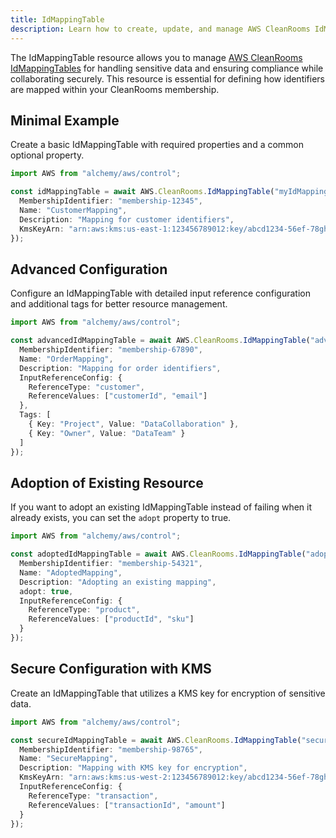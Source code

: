 ```yaml
---
title: IdMappingTable
description: Learn how to create, update, and manage AWS CleanRooms IdMappingTables using Alchemy Cloud Control.
---
```



The IdMappingTable resource allows you to manage [AWS CleanRooms IdMappingTables](https://docs.aws.amazon.com/cleanrooms/latest/userguide/) for handling sensitive data and ensuring compliance while collaborating securely. This resource is essential for defining how identifiers are mapped within your CleanRooms membership.

## Minimal Example

Create a basic IdMappingTable with required properties and a common optional property.

```ts
import AWS from "alchemy/aws/control";

const idMappingTable = await AWS.CleanRooms.IdMappingTable("myIdMappingTable", {
  MembershipIdentifier: "membership-12345",
  Name: "CustomerMapping",
  Description: "Mapping for customer identifiers",
  KmsKeyArn: "arn:aws:kms:us-east-1:123456789012:key/abcd1234-56ef-78gh-90ij-klmnopqrstuv"
});
```

## Advanced Configuration

Configure an IdMappingTable with detailed input reference configuration and additional tags for better resource management.

```ts
import AWS from "alchemy/aws/control";

const advancedIdMappingTable = await AWS.CleanRooms.IdMappingTable("advancedIdMappingTable", {
  MembershipIdentifier: "membership-67890",
  Name: "OrderMapping",
  Description: "Mapping for order identifiers",
  InputReferenceConfig: {
    ReferenceType: "customer",
    ReferenceValues: ["customerId", "email"]
  },
  Tags: [
    { Key: "Project", Value: "DataCollaboration" },
    { Key: "Owner", Value: "DataTeam" }
  ]
});
```

## Adoption of Existing Resource

If you want to adopt an existing IdMappingTable instead of failing when it already exists, you can set the `adopt` property to true.

```ts
import AWS from "alchemy/aws/control";

const adoptedIdMappingTable = await AWS.CleanRooms.IdMappingTable("adoptedIdMappingTable", {
  MembershipIdentifier: "membership-54321",
  Name: "AdoptedMapping",
  Description: "Adopting an existing mapping",
  adopt: true,
  InputReferenceConfig: {
    ReferenceType: "product",
    ReferenceValues: ["productId", "sku"]
  }
});
```

## Secure Configuration with KMS

Create an IdMappingTable that utilizes a KMS key for encryption of sensitive data.

```ts
import AWS from "alchemy/aws/control";

const secureIdMappingTable = await AWS.CleanRooms.IdMappingTable("secureIdMappingTable", {
  MembershipIdentifier: "membership-98765",
  Name: "SecureMapping",
  Description: "Mapping with KMS key for encryption",
  KmsKeyArn: "arn:aws:kms:us-west-2:123456789012:key/abcd1234-56ef-78gh-90ij-klmnopqrstuv",
  InputReferenceConfig: {
    ReferenceType: "transaction",
    ReferenceValues: ["transactionId", "amount"]
  }
});
```
